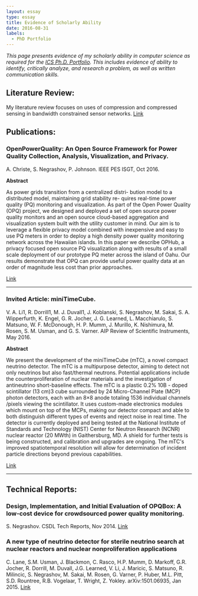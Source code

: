 ```yaml
---
layout: essay  
type: essay  
title: Evidence of Scholarly Ability  
date: 2016-08-31  
labels:
  - PhD Portfolio
---
```


*This page presents evidence of my scholarly ability in computer science as required for the [ICS Ph.D. Portfolio](http://www.ics.hawaii.edu/academics/graduate-degree-programs/ph-d-in-ics/#phd-portfolio). This includes evidence of ability to identify, critically analyze, and research a problem, as well as written communication skills.*

## Literature Review:
My literature review focuses on uses of compression and
compressed sensing in bandwidth constrained sensor networks.
[Link](http://csdl.ics.hawaii.edu/techreports/2017/17-02/17-02.pdf)

## Publications:

### OpenPowerQuality: An Open Source Framework for Power Quality Collection, Analysis, Visualization, and Privacy.
A. Christe, S. Negrashov, P. Johnson. IEEE PES ISGT, Oct 2016.

**Abstract**

As power grids transition from a centralized distri-
bution model to a distributed model, maintaining grid stability re-
quires real-time power quality (PQ) monitoring and visualization.
As part of the Open Power Quality (OPQ) project, we designed
and deployed a set of open source power quality monitors and
an open source cloud-based aggregation and visualization system
built with the utility customer in mind. Our aim is to leverage
a flexible privacy model combined with inexpensive and easy to
use PQ meters in order to deploy a high density power quality
monitoring network across the Hawaiian islands. In this paper we
describe OPHub, a privacy focused open source PQ visualization
along with results of a small scale deployment of our prototype
PQ meter across the island of Oahu. Our results demonstrate
that OPQ can provide useful power quality data at an order of
magnitude less cost than prior approaches.

[Link](http://csdl.ics.hawaii.edu/techreports/2016/16-02/16-02.pdf)

--------

### Invited Article: miniTimeCube.
V. A. Li1, R. Dorrill1, M. J. Duvall1, J. Koblanski, S. Negrashov, M. Sakai, S. A. Wipperfurth, K. Engel, G. R. Jocher, J. G. Learned, L. Macchiarulo, S. Matsuno, W. F. McDonough, H. P. Mumm, J. Murillo, K. Nishimura, M. Rosen, S. M. Usman, and G. S. Varner.
AIP Review of Scientific Instruments, May 2016.

**Abstract**

We present the development of the miniTimeCube (mTC), a novel compact
neutrino detector. The mTC is a multipurpose detector, aiming to detect
not only neutrinos but also fast/thermal neutrons. Potential applications
include the counterproliferation of nuclear materials and the investigation
of antineutrino short-baseline effects. The mTC is a plastic 0.2% 10B - 
doped scintillator (13 cm)3 cube surrounded by 24 Micro-Channel Plate (MCP)
photon detectors, each with an 8×8 anode totaling 1536 individual channels
/pixels viewing the scintillator. It uses custom-made electronics modules 
which mount on top of the MCPs, making our detector compact and able to 
both distinguish different types of events and reject noise in real time.
The detector is currently deployed and being tested at the National 
Institute of Standards and Technology (NIST) Center for Neutron Research
(NCNR) nuclear reactor (20 MWth) in Gaithersburg, MD. A shield for 
further tests is being constructed, and calibration and upgrades are 
ongoing. The mTC's improved spatiotemporal resolution will allow for 
determination of incident particle directions beyond previous capabilities.

[Link](https://arxiv.org/abs/1602.01405)

--------

## Technical Reports:

### Design, Implementation, and Initial Evaluation of OPQBox: A low-cost device for crowdsourced power quality monitoring.
S. Negrashov. CSDL Tech Reports, Nov 2014.
[Link](http://csdl.ics.hawaii.edu/techreports/2014/14-11/14-11.pdf)

### A new type of neutrino detector for sterile neutrino search at nuclear reactors and nuclear nonproliferation applications
C. Lane, S.M. Usman, J. Blackmon, C. Rasco, H.P. Mumm, D. Markoff, G.R. Jocher, R. Dorrill, M. Duvall, J.G. Learned, V. Li, J. Maricic, S. Matsuno, R. Milincic, S. Negrashov, M. Sakai, M. Rosen, G. Varner, P. Huber, M.L. Pitt, S.D. Rountree, R.B. Vogelaar, T. Wright, Z. Yokley. arXiv:1501.06935, Jan 2015.
[Link](https://arxiv.org/abs/1501.06935)
